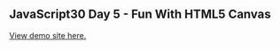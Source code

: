 ## JavaScript30 Day 5 - Fun With HTML5 Canvas

[View demo site here.](https://webdevtuts.github.io/javascript30_08/)
